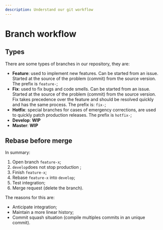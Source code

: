 ```yaml
---
description: Understand our git workflow
---
```


# Branch workflow

## Types

There are some types of branches in our repository, they are:

* **Feature**: used to implement new features. Can be started from an issue. Started at the source of the problem \(commit\) from the source version. The prefix is `feature-`;
* **Fix**: used to fix bugs and code smells. Can be started from an issue. Started at the source of the problem \(commit\) from the source version. Fix takes precedence over the feature and should be resolved quickly and has the same process. The prefix is: `fix-`;
* **Hotfix**: special branches for cases of emergency corrections, are used to quickly patch production releases. The prefix is `hotfix-`;
* **Develop**: **WIP**
* **Master**: **WIP**

## **Rebase before merge**

In summary:

1. Open branch `feature-x`;
2. `develop`does not stop production ;
3. Finish `feature-x`;
4. Rebase `feature-x` into `develop`;
5. Test integration;
6. Merge request \(delete the branch\).

The reasons for this are: 

* Anticipate integration;
* Maintain a more linear history;
* Commit squash situation \(compile multiples commits in an unique commit\).

